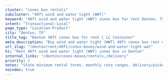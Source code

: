 ```yaml
---
cluster: "conex box rentals"
subcluster: "40ft wind and water tight (WWT)"
keyword: "40ft wind and water tight (WWT) conex box for rent Denton, TX"
intent: "Transactional-Local"
page_type: "Location-Product"
city: "Denton, TX"
title_tag: "Denton 40ft conex box for rent | LC Container"
meta_description: "Buy wind and water tight (WWT) 40ft conex box rent with local delivery in Denton, TX. LC Container — local Since 2003. Request a fast quote today."
url_slug: "/denton/rent/40ft/conex-boxes/wind-and-water-tight-wwt"
h1: "Rent 40ft wind and water tight (WWT) conex box in Denton"
internal_links: "/denton/conex-boxes/rentals,/delivery"
priority: 2
notes: "State minimum rental terms, monthly rate ranges, delivery/pickup fees, service area."
noindex: true
---
```


<!-- TODO: Add unique city/inventory copy, images, and internal links here. -->
